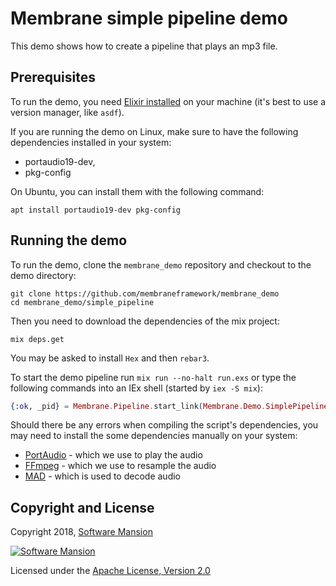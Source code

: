 # Membrane simple pipeline demo

This demo shows how to create a pipeline that plays an mp3 file.

## Prerequisites

To run the demo, you need [Elixir installed](https://elixir-lang.org/install.html) on your machine (it's best to use a version manager, like `asdf`).

If you are running the demo on Linux, make sure to have the following dependencies installed in your system:
- portaudio19-dev,
- pkg-config 

On Ubuntu, you can install them with the following command:
```shell
apt install portaudio19-dev pkg-config
```

## Running the demo

To run the demo, clone the `membrane_demo` repository and checkout to the demo directory:

```shell
git clone https://github.com/membraneframework/membrane_demo
cd membrane_demo/simple_pipeline
```

Then you need to download the dependencies of the mix project:

```shell
mix deps.get
```

You may be asked to install `Hex` and then `rebar3`.

To start the demo pipeline run `mix run --no-halt run.exs` or type the following commands into an IEx shell (started by `iex -S mix`):

```elixir
{:ok, _pid} = Membrane.Pipeline.start_link(Membrane.Demo.SimplePipeline, "sample.mp3")
```

Should there be any errors when compiling the script's dependencies, you may need to install the some dependencies manually on your system:
* [PortAudio](https://www.portaudio.com/) - which we use to play the audio
* [FFmpeg](https://ffmpeg.org/) - which we use to resample the audio
* [MAD](https://www.underbit.com/products/mad/) - which is used to decode audio


## Copyright and License

Copyright 2018, [Software Mansion](https://swmansion.com/?utm_source=git&utm_medium=readme&utm_campaign=membrane)

[![Software Mansion](https://membraneframework.github.io/static/logo/swm_logo_readme.png)](https://swmansion.com/?utm_source=git&utm_medium=readme&utm_campaign=membrane)

Licensed under the [Apache License, Version 2.0](LICENSE)
